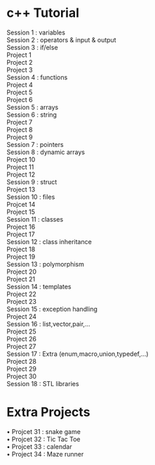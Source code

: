 # c++ Tutorial
Session 1 : variables
<br>
Session 2 : operators & input & output
<br>
Session 3 : if/else
<br>
Project 1
<br>
Project 2
<br>
Project 3
<br>
Session 4 : functions
<br>
Project 4
<br>
Project 5
<br>
Project 6
<br>
Session 5 : arrays
<br>
Session 6 : string
<br>
Project 7
<br>
Project 8
<br>
Project 9
<br>
Session 7 : pointers
<br>
Session 8 : dynamic arrays
<br>
Project 10
<br>
Project 11
<br>
Project 12
<br>
Session 9 : struct
<br>
Project 13
<br>
Session 10 : files
<br>
Projcet 14
<br>
Project 15
<br>
Session 11 : classes
<br>
Project 16
<br>
Project 17
<br>
Session 12 : class inheritance
<br>
Project 18
<br>
Project 19
<br>
Session 13 : polymorphism
<br>
Project 20
<br>
Project 21
<br>
Session 14 : templates
<br>
Project 22
<br>
Project 23
<br>
Session 15 : exception handling
<br>
Project 24
<br>
Session 16 : list,vector,pair,...
<br>
Project 25
<br>
Project 26
<br>
Project 27
<br>
Session 17 : Extra (enum,macro,union,typedef,...)
<br>
Project 28
<br>
Project 29
<br>
Project 30
<br>
Session 18 : STL libraries
<br>
# Extra Projects
• Projcet 31 : snake game
<br>
• Projcet 32 : Tic Tac Toe
<br>
• Projcet 33 : calendar
<br>
• Project 34 : Maze runner

